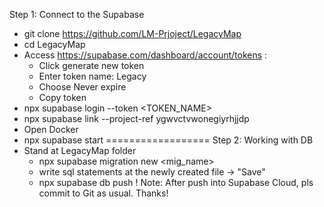 Step 1: Connect to the Supabase
- git clone https://github.com/LM-Prjoject/LegacyMap
- cd LegacyMap
- Access https://supabase.com/dashboard/account/tokens :
  + Click generate new token
  + Enter token name: Legacy
  + Choose Never expire
  + Copy token
- npx supabase login --token <TOKEN_NAME>
- npx supabase link --project-ref  ygwvctvwonegiyrhjjdp
- Open Docker
- npx supabase start
==================
Step 2: Working with DB
- Stand at LegacyMap folder
  + npx supabase migration new <mig_name>
  + write sql statements at the newly created file -> "Save"
  + npx supabase db push
! Note: After push into Supabase Cloud, pls commit to Git as usual. Thanks!
